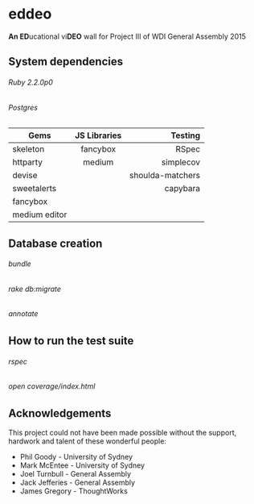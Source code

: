 # eddeo
**An ED**ucational vi**DEO** wall for Project III of WDI General Assembly 2015

System dependencies
------ 
###### Ruby 2.2.0p0
###### Postgres

| Gems          | JS Libraries  | Testing          |
| ------------- |:-------------:| ----------------:|
| skeleton      | fancybox      | RSpec            |
| httparty      | medium        | simplecov        |
| devise        |               | shoulda-matchers |
| sweetalerts   |               | capybara         |
| fancybox      |               |                  |
| medium editor |               |                  |

Database creation
------ 
###### bundle
###### rake db:migrate
###### annotate

How to run the test suite
------ 
###### rspec
###### open coverage/index.html

Acknowledgements
------
This project could not have been made possible without the support, hardwork and talent of these wonderful people:

+ Phil Goody - University of Sydney
+ Mark McEntee - University of Sydney
+ Joel Turnbull - General Assembly 
+ Jack Jefferies - General Assembly
+ James Gregory - ThoughtWorks